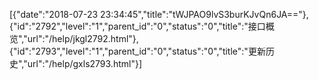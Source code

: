 [{"date":"2018-07-23 23:34:45","title":"tWJPAO9lvS3burKJvQn6JA=="},{"id":"2792","level":"1","parent_id":"0","status":"0","title":"接口概览","url":"/help/jkgl2792.html"},{"id":"2793","level":"1","parent_id":"0","status":"0","title":"更新历史","url":"/help/gxls2793.html"}]